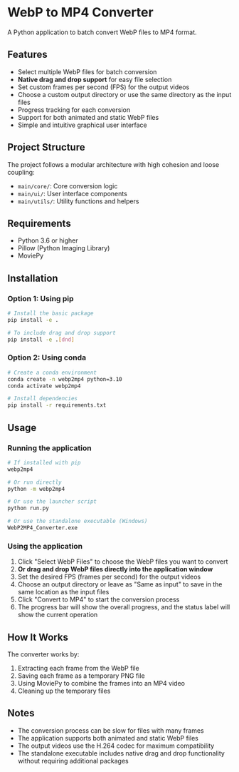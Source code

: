 # WebP to MP4 Converter

A Python application to batch convert WebP files to MP4 format.

## Features

- Select multiple WebP files for batch conversion
- **Native drag and drop support** for easy file selection
- Set custom frames per second (FPS) for the output videos
- Choose a custom output directory or use the same directory as the input files
- Progress tracking for each conversion
- Support for both animated and static WebP files
- Simple and intuitive graphical user interface

## Project Structure

The project follows a modular architecture with high cohesion and loose coupling:

- `main/core/`: Core conversion logic
- `main/ui/`: User interface components
- `main/utils/`: Utility functions and helpers

## Requirements

- Python 3.6 or higher
- Pillow (Python Imaging Library)
- MoviePy

## Installation

### Option 1: Using pip

```bash
# Install the basic package
pip install -e .

# To include drag and drop support
pip install -e .[dnd]
```

### Option 2: Using conda

```bash
# Create a conda environment
conda create -n webp2mp4 python=3.10
conda activate webp2mp4

# Install dependencies
pip install -r requirements.txt
```

## Usage

### Running the application

```bash
# If installed with pip
webp2mp4

# Or run directly
python -m webp2mp4

# Or use the launcher script
python run.py

# Or use the standalone executable (Windows)
WebP2MP4_Converter.exe
```

### Using the application

1. Click "Select WebP Files" to choose the WebP files you want to convert
2. **Or drag and drop WebP files directly into the application window**
3. Set the desired FPS (frames per second) for the output videos
4. Choose an output directory or leave as "Same as input" to save in the same location as the input files
5. Click "Convert to MP4" to start the conversion process
6. The progress bar will show the overall progress, and the status label will show the current operation

## How It Works

The converter works by:
1. Extracting each frame from the WebP file
2. Saving each frame as a temporary PNG file
3. Using MoviePy to combine the frames into an MP4 video
4. Cleaning up the temporary files

## Notes

- The conversion process can be slow for files with many frames
- The application supports both animated and static WebP files
- The output videos use the H.264 codec for maximum compatibility
- The standalone executable includes native drag and drop functionality without requiring additional packages
